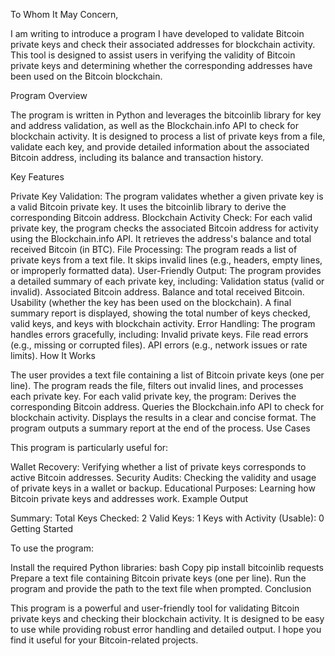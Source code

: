 To Whom It May Concern,

I am writing to introduce a program I have developed to validate Bitcoin private keys and check their associated addresses for blockchain activity. This tool is designed to assist users in verifying the validity of Bitcoin private keys and determining whether the corresponding addresses have been used on the Bitcoin blockchain.

Program Overview

The program is written in Python and leverages the bitcoinlib library for key and address validation, as well as the Blockchain.info API to check for blockchain activity. It is designed to process a list of private keys from a file, validate each key, and provide detailed information about the associated Bitcoin address, including its balance and transaction history.

Key Features

Private Key Validation:
The program validates whether a given private key is a valid Bitcoin private key.
It uses the bitcoinlib library to derive the corresponding Bitcoin address.
Blockchain Activity Check:
For each valid private key, the program checks the associated Bitcoin address for activity using the Blockchain.info API.
It retrieves the address's balance and total received Bitcoin (in BTC).
File Processing:
The program reads a list of private keys from a text file.
It skips invalid lines (e.g., headers, empty lines, or improperly formatted data).
User-Friendly Output:
The program provides a detailed summary of each private key, including:
Validation status (valid or invalid).
Associated Bitcoin address.
Balance and total received Bitcoin.
Usability (whether the key has been used on the blockchain).
A final summary report is displayed, showing the total number of keys checked, valid keys, and keys with blockchain activity.
Error Handling:
The program handles errors gracefully, including:
Invalid private keys.
File read errors (e.g., missing or corrupted files).
API errors (e.g., network issues or rate limits).
How It Works

The user provides a text file containing a list of Bitcoin private keys (one per line).
The program reads the file, filters out invalid lines, and processes each private key.
For each valid private key, the program:
Derives the corresponding Bitcoin address.
Queries the Blockchain.info API to check for blockchain activity.
Displays the results in a clear and concise format.
The program outputs a summary report at the end of the process.
Use Cases

This program is particularly useful for:

Wallet Recovery: Verifying whether a list of private keys corresponds to active Bitcoin addresses.
Security Audits: Checking the validity and usage of private keys in a wallet or backup.
Educational Purposes: Learning how Bitcoin private keys and addresses work.
Example Output


Summary:
Total Keys Checked: 2
Valid Keys: 1
Keys with Activity (Usable): 0
Getting Started

To use the program:

Install the required Python libraries:
bash
Copy
pip install bitcoinlib requests
Prepare a text file containing Bitcoin private keys (one per line).
Run the program and provide the path to the text file when prompted.
Conclusion

This program is a powerful and user-friendly tool for validating Bitcoin private keys and checking their blockchain activity. It is designed to be easy to use while providing robust error handling and detailed output. I hope you find it useful for your Bitcoin-related projects.

